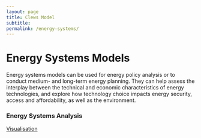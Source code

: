 ```yaml
---
layout: page
title: Clews Model
subtitle: 
permalink: /energy-systems/
---
```


# Energy Systems Models

Energy systems models can be used for energy policy analysis or to conduct medium- and long-term energy planning. They can help assess the interplay between the technical and economic characteristics of energy technologies, and explore how technology choice impacts energy security, access and affordability, as well as the environment.

### Energy Systems Analysis

[Visualisation](https://unite.un.org/sites/unite.un.org/files/app-desa-atlantis/index.html)


